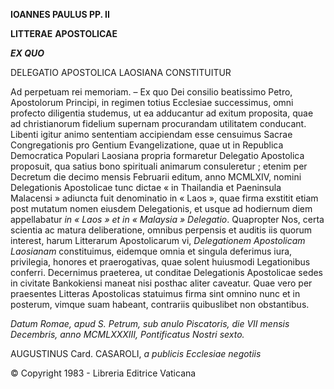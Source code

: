 **IOANNES PAULUS PP. II**

**LITTERAE** **APOSTOLICAE**

***EX QUO***

DELEGATIO APOSTOLICA LAOSIANA CONSTITUITUR

Ad perpetuam rei memoriam. – Ex quo Dei consilio beatissimo Petro, Apostolorum Principi, in regimen totius Ecclesiae successimus, omni profecto diligentia studemus, ut ea adducantur ad exitum proposita, quae ad christianorum fidelium supernam prοcurandam utilitatem conducant. Libenti igitur animo sententiam accipiendam esse censuimus Sacrae Cοngregationis pro Gentium Evangelizatione, quae ut in Republica Democratica Populari Laosiana propria formaretur Delegatio Apostolica proposuit, qua satius bono spirituali animarum consuleretur ; etenim per Decretum die decimo mensis Februarii editum, anno MCMLXIV, nomini Delegationis Apostolicae tunc dictae « in Thailandia et Paeninsula Malacensi » adiuncta fuit denominatio in « Laos », quae firma exstitit etiam post mutatum nomen eiusdem Delegationis, et usque ad hodiernum diem appellabatur *in « Laos » et in « Malaysia » Delegatio*. Quapropter Nos, certa scientia ac matura deliberatione, omnibus perpensis et auditis iis quorum interest, harum Litterarum Apostolicarum vi, *Delegationem Apostolicam Laosianam* constituimus, eidemque omnia et singula deferimus iura, privilegia, honores et praerogativas, quae solent huiusmodi Legationibus conferri. Decernimus praeterea, ut conditae Delegationis Apostolicae sedes in civitate Bankokiensi maneat nisi posthac aliter caveatur. Quae vero per praesentes Litteras Apostolicas statuimus firma sint omnino nunc et in posterum, vimque suam habeant, contrariis quibuslibet non obstantibus.

*Datum Romae, apud S. Petrum, sub anulo Piscatoris, die VII mensis Decembris, anno MCMLXXXIII, Pontificatus Nostri sexto.*

AUGUSTINUS Card. CASAROLI, *a publicis Ecclesiae negotiis*

© Copyright 1983 - Libreria Editrice Vaticana
